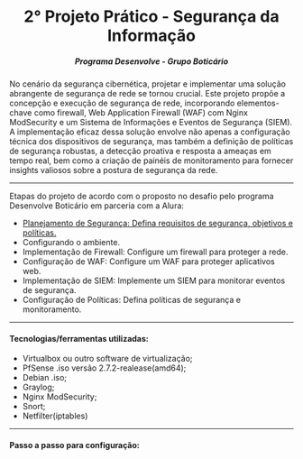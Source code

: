 <h1 align="center">2° Projeto Prático - Segurança da Informação</h1>
<h5 align="center">Programa Desenvolve - Grupo Boticário</h5>

<div>
  <p> No cenário da segurança cibernética, projetar e implementar uma solução abrangente de segurança de rede se tornou crucial. 
Este projeto propõe a concepção e execução de segurança de rede, incorporando elementos-chave como firewall, Web Application Firewall (WAF)  com Nginx ModSecurity e um Sistema de Informações e Eventos de Segurança (SIEM). A implementação eficaz dessa solução envolve não apenas a configuração técnica dos dispositivos de segurança, mas também a definição de políticas de segurança robustas, a detecção proativa e resposta a ameaças em tempo real, bem como a criação de painéis de monitoramento para fornecer insights valiosos sobre a postura de segurança da rede.</p>
</div>

---
<span>Etapas do projeto de acordo com o proposto no desafio pelo programa Desenvolve Boticário em parceria com a Alura:</span>
<ul>
  <li> <a href="Planejamento de Segurança/Planejamento de Segurança.md">Planejamento de Segurança: Defina requisitos de segurança, objetivos e políticas.</a></li>
  <li>  Configurando o ambiente.</li>
  <li>  Implementação de Firewall: Configure um firewall para proteger a rede.</li>
  <li> Configuração de WAF: Configure um WAF para proteger aplicativos web.</li>
  <li> Implementação de SIEM: Implemente um SIEM para monitorar eventos de segurança.</li>
  <li> Configuração de Políticas: Defina políticas de segurança e monitoramento.</li>
  
</ul>

---

<h4>Tecnologias/ferramentas utilizadas:</h4>

- Virtualbox ou outro software de virtualização;
- PfSense .iso versão 2.7.2-realease(amd64);
- Debian .iso;
- Graylog;
- Nginx ModSecurity;
- Snort;
- Netfilter(iptables)
  
---

<h4>Passo a passo para configuração: </h4>


